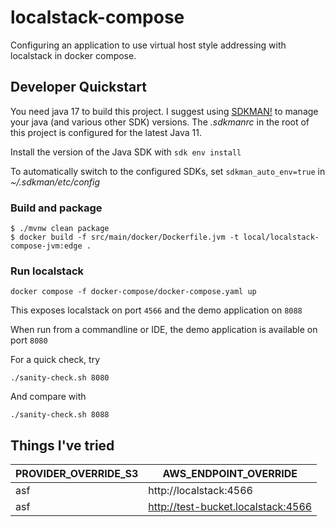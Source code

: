 # localstack-compose

Configuring an application to use virtual host style addressing with localstack in docker compose.

## Developer Quickstart

You need java 17 to build this project.
I suggest using [SDKMAN!](https://sdkman.io/) to manage your java (and various other SDK) versions.
The _.sdkmanrc_ in the root of this project is configured for the latest Java 11.

Install the version of the Java SDK with `sdk env install`

To automatically switch to the configured SDKs, set `sdkman_auto_env=true` in _~/.sdkman/etc/config_

### Build and package

```shell script
$ ./mvnw clean package
$ docker build -f src/main/docker/Dockerfile.jvm -t local/localstack-compose-jvm:edge .
```

### Run localstack

```shell script
docker compose -f docker-compose/docker-compose.yaml up
```

This exposes localstack on port `4566` and the demo application on `8088`

When run from a commandline or IDE, the demo application is available on port `8080`

For a quick check, try

```shell script
./sanity-check.sh 8080
```

And compare with
```shell script
./sanity-check.sh 8088
```

## Things I've tried

| PROVIDER_OVERRIDE_S3 | AWS_ENDPOINT_OVERRIDE  |
| ----------------     | ---------------------  |
| asf                  | http://localstack:4566 |
| asf                  | http://test-bucket.localstack:4566 |
